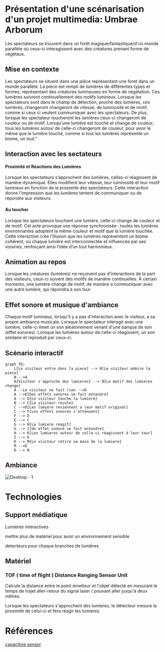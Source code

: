 # Présentation d'une scénarisation d'un projet multimedia: Umbrae Arborum
Les spectateurs se trouvent dans un forêt magique/fantastique/d'un monde parallèle où ceux-ci interagissent avec des créatures prenant forme de végétaux.


## Mise en contexte
Les spectateurs se  situent dans une pièce représentant une foret dans un monde parallèle. La pièce est rempli de lumières de différentes types et formes, représentant des créatures lumineuses en forme de végétation. Ces lumières suivront continuellement des motifs lumineux. Lorsque les spectateurs sont dans le champ de détection, proche des lumières, ces lumières, changeront changeront de vitesse, de luminosité et de motif, comme si ceux ci veulent communiquer avec les spectateurs.  De plus, lorsque les spectateur toucheront les lumières ceux-ci changeront de couleur ou de motif. Lorsqu'une lumière est touché et change de couleur, tous les lumières autour de celle-ci changeront de couleur, pour avoir le même que le lumière touché, comme si tout les lumières représente un biome, un tout."

## Interaction avec les sectateurs
#### Proximité et Réactions des Lumières
Lorsque les spectateurs s’approchent des lumières, celles-ci réagissent de manière dynamique. Elles modifient leur vitesse, leur luminosité et leur motif lumineux en fonction de la proximité des spectateurs. Cette interaction donne l'impression que les lumières tentent de communiquer ou de répondre aux visiteurs.

#### Au toucher
Lorsque les spectateurs touchent une lumière, celle-ci change de couleur et de motif. Cet acte provoque une réponse synchronisée : toutes les lumières environnantes adoptent la même couleur et motif que la lumière touchée. Cette interaction crée l’illusion que les lumières représentent un biome cohérent, où chaque lumière est interconnectée et influencée par ses voisines, renforçant ainsi l’idée d’un tout harmonieux.

## Animation au repos
Lorsque les créatures (lumières) ne reçoivent pas d'interactions de la part des visiteurs, ceux-ci suivent des motifs de manière continuelles. À certain moments, une lumière change de motif, de manière a communiquer avec une autre lumière, qui répondra  à son tour.

## Effet sonore et musique d'ambiance

Chaque motif lumineux, lorsqu'il y a pas d'interaction avec le visiteur, a sa propre ambiance musicale. Lorsque le spectateur interagit avec une lumière, celle-ci émet un son aléatoirement venant d'une banque de son (effet sonores). Lorsque les lumières autour de celle-ci réagissent, un son similaire et reproduit par ceux-ci. 


## Scénario interactif

```mermaid
graph TD;
    L[Le visiteur entre dans la piece] --> N[Le visiteur admire la piece]
    N -->A
    A{Visiteur s'approche des lumieres} --> B[Le motif des lumieres change]
    A --Le visiteur ne fait rien -->D
    A -->E[Des effets sonores se fait entendre]
    A --> G{Le visiteur touche la lumiere}
    B --> C{Le visiteur recule}
    C -->D[Les lumiere reviennent a leur motif original]
    C --> F[Les effets sonores s'atténuent]
    F --> D
    E --> C
    G --> H[La lumiere réagit]
    G --> I[Un effet sonore se fait entendre]
    H --> K[Les lumieres autour de celle-ci réagissent à leur tour]
    I --> K
    K --> M{Le visiteur retire sa main de la lumiere}
    M -->D
    D --> N
````
## Ambiance
![Desktop - 1](https://github.com/user-attachments/assets/68f36ccf-5758-4596-8822-a8ec2c1a31ff)



# Technologies

## Support médiatique

Lumières interactives

mettre plus de matériel pour avoir un environnement sensible

detecteurs pour chaque branches de lumières
## Matériel
### TOF ( time of flight ) Distance Ranging Sensor Unit
Calcule la distance entre le point émetteur et l'objet détecté en mesurant le temps de trajet aller-retour du signal laser ( pouvant aller jusqu'à deux mêtres.

Lorsque les spectateurs s'approchent des lumieres, le détecteur mesure la proximité de celui-ci et fera réagir les lumieres.

# Références
[capacitive sensor](https://www.bareconductive.com/blogs/resources/make-a-basic-capacitive-sensor-with-electric-paint-and-arduino)<br>




